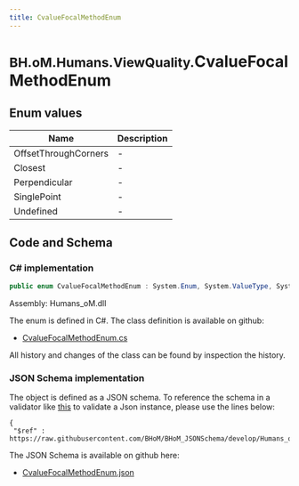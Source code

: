 ```yaml
---
title: CvalueFocalMethodEnum
---
```


# <small>BH.oM.Humans.ViewQuality.</small>**CvalueFocalMethodEnum**



## Enum values

| Name            | Description                                                    |
|-----------------|----------------------------------------------------------------|
| OffsetThroughCorners |  -  |
| Closest |  -  |
| Perpendicular |  -  |
| SinglePoint |  -  |
| Undefined |  -  |


## Code and Schema

### C# implementation

``` C# title="C#"
public enum CvalueFocalMethodEnum : System.Enum, System.ValueType, System.IComparable, System.ISpanFormattable, System.IFormattable, System.IConvertible
```

Assembly: Humans_oM.dll

The enum is defined in C#. The class definition is available on github:

- [CvalueFocalMethodEnum.cs](https://github.com/BHoM/BHoM/blob/develop/Humans_oM/ViewQuality\CvalueFocalMethodEnum.cs)

All history and changes of the class can be found by inspection the history.
### JSON Schema implementation

The object is defined as a JSON schema. To reference the schema in a validator like [this](https://www.jsonschemavalidator.net/) to validate a Json instance, please use the lines below:

``` { .json .copy .select } title="JSON Schema"
{
 "$ref" : https://raw.githubusercontent.com/BHoM/BHoM_JSONSchema/develop/Humans_oM/ViewQuality/CvalueFocalMethodEnum.json}
```

The JSON Schema is available on github here:

- [CvalueFocalMethodEnum.json](https://github.com/BHoM/BHoM_JSONSchema/blob/develop/Humans_oM/ViewQuality/CvalueFocalMethodEnum.json)
